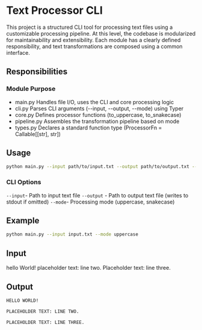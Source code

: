 # Text Processor CLI

This project is a structured CLI tool for processing text files using a customizable processing pipeline. At this level, the codebase is modularized for maintainability and extensibility. Each module has a clearly defined responsibility, and text transformations are composed using a common interface.

## Responsibilities

### Module Purpose

- main.py Handles file I/O, uses the CLI and core processing logic
- cli.py Parses CLI arguments (--input, --output, --mode) using Typer
- core.py Defines processor functions (to_uppercase, to_snakecase)
- pipeline.py Assembles the transformation pipeline based on mode
- types.py Declares a standard function type (ProcessorFn = Callable[[str], str])

## Usage

```bash
python main.py --input path/to/input.txt --output path/to/output.txt --mode snakecase
```

### CLI Options

`--input`- Path to input text file
`--output` - Path to output text file (writes to stdout if omitted)
`--mode`- Processing mode (uppercase, snakecase)

## Example

```bash
python main.py --input input.txt --mode uppercase
```

## Input

hello World!
placeholder text: line two.
Placeholder text: line three.

## Output

```bash
HELLO WORLD!

PLACEHOLDER TEXT: LINE TWO.

PLACEHOLDER TEXT: LINE THREE.
```
